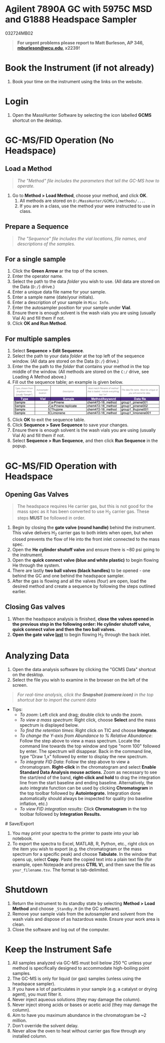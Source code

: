 # Agilent 7890A GC with 5975C MSD and G1888 Headspace Sampler

032724MB02

>**For urgent problems please report to Matt Burleson, AP 346, mburleson@wcu.edu, x2239!**

# Book the Instrument (if not already)
1. Book your time on the instrument using the links on the website.

# Login
1. Open the MassHunter Software by selecting the icon labelled **GCMS** shortcut on the desktop.

# GC-MS/FID Operation (No Headspace)
## Load a Method

> *The "Method" file includes the parameters that tell the GC-MS how to operate.*

1. Go to **Method > Load Method**, choose your method, and click **OK**.
	1. All methods are stored on `D:/MassHunter/GCMS/1/methods/...`.
	1. If you are in a class, use the method your were instructed to use in class.

## Prepare a Sequence

> *The "Sequence" file includes the vial locations, file names, and descriptions of the samples.*

## For a single sample
1. Click the **Green Arrow** ar the top of the screen.
1. Enter the operator name.
1. Select the path to the data *folder* you wish to use. (All data are stored on the Data (`D:/`) drive.)
1. Enter a unique data file name for your sample.
1. Enter a sample name (date/your initials).
1. Enter a description of your sample in `Misc Info`.
1. Enter the autosampler position for your sample under **Vial**.
1. Ensure there is enough solvent is the wash vials you are using (usually Vial A) and fill them if not.
1. Click **OK and Run Method**.

## For multiple samples

1. Select **Sequence > Edit Sequence**.
1. Select the path to your data *folder* at the top left of the sequence window. (All data are stored on the Data (`D:/`) drive.)
1. Enter the the path to the *folder* that contains your method in the top middle of the window. (All methods are stored on the `C:/` drive, see Loading A Method above.)
1. Fill out the sequence table; an example is given below.
![Example Sequence Table](./agilentGCMS_sequenceTable.png)
1. Click **OK** to exit the sequence table.
1. Click **Sequence > Save Sequence** to save your changes.
1. Ensure there is enough solvent is the wash vials you are using (usually Vial A) and fill them if not.
1. Select **Sequence > Run Sequence**, and then click **Run Sequence** in the popup.

# GC-MS/FID Operation with Headspace

## Opening Gas Valves
>The headspace requires He carrier gas, but this is not good for the mass spec as it has been converted to use H<sub>2</sub> carrier gas.  These steps **MUST** be followed in order.

1. Begin by closing the **gate valve (round handle)** behind the instrument.  This valve delivers H<sub>2</sub> carrier gas to both inlets when open, but when closed prevents the flow of He into the front inlet connected to the mass spec.
1. Open the **He cylinder shutoff valve** and ensure there is ~80 psi going to the instrument.
1. Open the **quick connect valve (blue and white plastic)** to begin flowing He through the system.
1. There are lastly **two ball valves (black handles)** to be opened - one behind the GC and one behind the headspace sampler.
1. After the gas is flowing and all the valves (four) are open, load the desired method and create a sequence by following the steps outlined earlier.

## Closing Gas valves
1. When the headspace analysis is finished, **close the valves opened in the previous step in the following order: He cylinder shutoff valve, quick connect valve and then the two ball valves.**
1. **Open the gate valve <u>last</u>** to begin flowing H<sub>2</sub> through the back inlet.

# Analyzing Data

1. Open the data analysis software by clicking the "GCMS Data" shortcut on the desktop.
1. Select the file you wish to examine in the browser on the left of the screen.


> *For real-time analysis, click the **Snapshot (camera icon)** in the top shortcut bar to import the current data*

- Tips:       
    - *To zoom*: Left click and drag; double click to undo the zoom.
    - *To view a mass spectrum*: Right click, choose **Select** and the mass spectrum is displayed below.
    - *To find the retention times*: Right click on TIC and choose **Integrate**.
    - *To change the Y-axis from Abundance to % Relative Abundance*: Follow the step above to view a mass spectrum.  Locate the command line towards the top window and type "norm 100" followed by enter.  The spectrum will disappear.  Back in the command line, type "Draw 1,x" followed by enter to display the new spectrum.
	- *To integrate FID Data*: Follow the step above to view a chromatogram.  **Right-click** in the chromatogram and select **Enable Standard Data Analysis mouse actions.**  Zoom as necessary to see the start/end of the band, **right-click and hold** to drag the integration line from the start baseline and ending baseline.  Alternatively, the auto integrate function can be used by clicking **Chromatogram** in the top toolbar followed by **Autointegrate.**  Integration done automatically should always be inspected for quality (no baseline inflation, etc.)
	- *To view FID integration results*: Click **Chromatogram** in the top toolbar followed by **Integration Results.**

<div style="page-break-after: always;"></div>
# Save/Export

1. You may print your spectra to the printer to paste into your lab notebook.
1. To export the spectra to Excel, MATLAB, R, Python, etc., right click on the item you wish to export (e.g. the chromatogram or the mass spectrum for a specific peak) and choose **Tabulate**.  In the window that opens up, select **Copy**.  Paste the copied text into a plain text file (for example, open Notepade and press **CTRL V**), and then save the file as `your_filename.tsv`.  The format is tab-delimited.

# Shutdown

1. Return the instrument to its standby state by selecting **Method > Load Method** and choose  `_Standby.M` (in the GC software).
1. Remove your sample vials from the autosampler and solvent from the wash vials and dispose of as hazardous waste.  Ensure your work area is clean.
1. Close the software and log out of the computer.

# Keep the Instrument Safe
1. All samples analyzed via GC-MS must boil below 250 ℃ unless your method is specifically designed to accommodate high-boiling point samples.
1. The GC-MS is only for liquid (or gas) samples (unless using the headspace sampler).
1. If you have a lot of particulates in your sample (e.g. a catalyst or drying agent), you must filter it.
1. Never inject aqueous solutions (they may damage the column).
1. Never inject strong acids or bases or acetic acid (they may damage the column).
1. Aim to have you maximum abundance in the chromatogram be ~2 million.
1. Don't override the solvent delay.
1. Never allow the oven to heat without carrier gas flow through any installed column.
